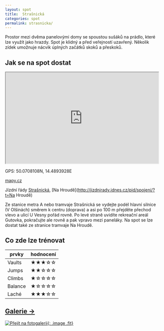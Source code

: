 ```yaml
---
layout: spot
title:  Strašnická
categories: spot
permalink: strasnicka/
---
```


Prostor mezi dvěma panelovými domy se spoustou sušáků na prádlo, které lze využít jako hrazdy. Spot je klidný a před veřejností uzavřený. Několik zídek umožnuje nácvik úplných začátků skoků a přeskoků.

## Jak se na spot dostat

<iframe width="100%" height="300" src="https://www.google.com/maps/embed/v1/place?zoom=14&q=50.0708108N, 14.4893928E&key=AIzaSyAZNXlZoYrkgR4P9ZNMlyukmqrnvc1hWXM"></iframe>

GPS: 50.0708108N, 14.4893928E

[mapy.cz](http://www.mapy.cz/s/kFE8)

Jízdní řády [Strašnická](http://jizdnirady.idnes.cz/pid/spojeni/?t=Strašnická), [Na Hroudě](http://jizdnirady.idnes.cz/pid/spojeni/?t=Na Hroudě)

Ze stanice metra A nebo tramvaje Strašnická se vydejte podél hlavní silnice (V Olšinách) směrem k centru (doprava) a asi po 100 m přejděte přechod vlevo a ulicí U Vesny pořád rovně. Po levé straně uvidíte rekreační areál Gutovka, pokračujte ale rovně a pak vpravo mezi paneláky. Na spot se lze dostat také ze stranice tramvaje Na Hroudě.


## Co zde lze trénovat

| prvky          | hodnocení |
| -------------- | --------- |
| Vaults         | ★★★☆☆     |
| Jumps          | ★★☆☆☆     |
| Climbs         | ★☆☆☆☆     |
| Balance        | ★☆☆☆☆     |
| Laché          | ★★★☆☆     |

## [Galerie →](/galerie/strasnicka)

[![Přejít na fotogalerii](https://lh3.googleusercontent.com/m_6v_B8ZQuGcoXnjuFwWnE3Eh2ssXU9iN_yT0kqh86mZlU1ecxIbOEZlW964mFCwqHeDPC0CPzv2d-lNrt2qsLApKxQP0o_Xc5jkvT8uBlvvNFGYYCPVJuBpgN4aoBvITKR8fburTfKfA7MME9k-Q-YV5dz59Vw5GXfLC7dQsywsInEUzkT1hnAeB1qQAZ9KOhZIesuhjDoHbvGjjabSgRVql_jGkwBM0vnXReWYLWsCyzB-Gc7egdUm4YoNhlDS0yuMf_l0sOHt7xcohOgdzZgF5UqqyDFoj6u1ZDWlywif_lF9-Zy-yo-cjaas8zk36XG0oHRLES4MVfhWRuug3TQIeJn6qHKUS0mmr58V5qzOIpjISfMzrKWwvaWL5KFqY4NJhNeO0vMGqH5zSc57zrCKRCcy2LH1lpFIlmbBsjWRVlb94KIm48GqgWfj_Y-9e7k51GH9HSpdni-BHmWP3l4Tg-8NP0ad6wnDvXwkBK5TRQcenyb6nHL-qfhZyrBJ0kWYNOFpB3bTnt0ncutHelWTkK-1-_JcPGyjTedcfMZ6U0IVdRbvS6Z8-652WY-oJEXG=w950-h713-no){: .image .fit}](/galerie/strasnicka)

<link rel="image_src" href="https://lh3.googleusercontent.com/m_6v_B8ZQuGcoXnjuFwWnE3Eh2ssXU9iN_yT0kqh86mZlU1ecxIbOEZlW964mFCwqHeDPC0CPzv2d-lNrt2qsLApKxQP0o_Xc5jkvT8uBlvvNFGYYCPVJuBpgN4aoBvITKR8fburTfKfA7MME9k-Q-YV5dz59Vw5GXfLC7dQsywsInEUzkT1hnAeB1qQAZ9KOhZIesuhjDoHbvGjjabSgRVql_jGkwBM0vnXReWYLWsCyzB-Gc7egdUm4YoNhlDS0yuMf_l0sOHt7xcohOgdzZgF5UqqyDFoj6u1ZDWlywif_lF9-Zy-yo-cjaas8zk36XG0oHRLES4MVfhWRuug3TQIeJn6qHKUS0mmr58V5qzOIpjISfMzrKWwvaWL5KFqY4NJhNeO0vMGqH5zSc57zrCKRCcy2LH1lpFIlmbBsjWRVlb94KIm48GqgWfj_Y-9e7k51GH9HSpdni-BHmWP3l4Tg-8NP0ad6wnDvXwkBK5TRQcenyb6nHL-qfhZyrBJ0kWYNOFpB3bTnt0ncutHelWTkK-1-_JcPGyjTedcfMZ6U0IVdRbvS6Z8-652WY-oJEXG=w950-h713-no" />